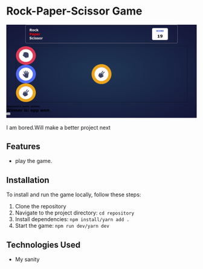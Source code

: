 # Rock-Paper-Scissor Game 

![Image Alt Text](Screenshot-for-readme)


I am bored.Will make a better project next

## Features
- play the game.

## Installation
To install and run the game locally, follow these steps:
1. Clone the repository
2. Navigate to the project directory: `cd repository`
3. Install dependencies: `npm install/yarn add .`
4. Start the game: `npm run dev/yarn dev`

## Technologies Used
- My sanity 

